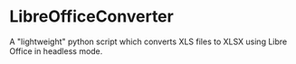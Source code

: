 # LibreOfficeConverter
A "lightweight" python script which converts XLS files to XLSX using Libre Office in headless mode.
